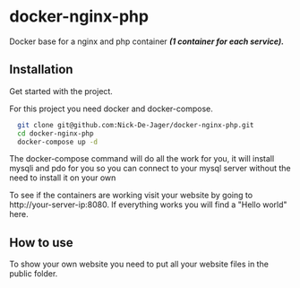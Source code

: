 # docker-nginx-php

Docker base for a nginx and php container ***(1 container for each service).***
## Installation

Get started with the project.

For this project you need docker and docker-compose.
```bash
  git clone git@github.com:Nick-De-Jager/docker-nginx-php.git
  cd docker-nginx-php
  docker-compose up -d
```
The docker-compose command will do all the work for you, it will install mysqli and pdo for you so you can connect to your mysql server without the need to install it on your own

To see if the containers are working visit your website by going to http://your-server-ip:8080. If everything works you will find a "Hello world" here. 

## How to use

To show your own website you need to put all your website files in the public folder.
